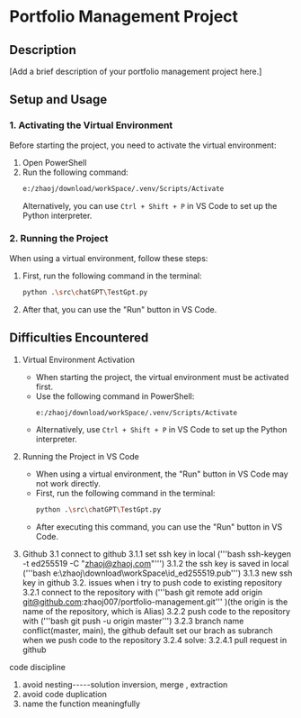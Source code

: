 # Portfolio Management Project

## Description
[Add a brief description of your portfolio management project here.]

## Setup and Usage

### 1. Activating the Virtual Environment

Before starting the project, you need to activate the virtual environment:

1. Open PowerShell
2. Run the following command:
   ```bash
   e:/zhaoj/download/workSpace/.venv/Scripts/Activate
   ```
   Alternatively, you can use `Ctrl + Shift + P` in VS Code to set up the Python interpreter.

### 2. Running the Project

When using a virtual environment, follow these steps:

1. First, run the following command in the terminal:
   ```bash
   python .\src\chatGPT\TestGpt.py
   ```
2. After that, you can use the "Run" button in VS Code.

## Difficulties Encountered

1. Virtual Environment Activation
   - When starting the project, the virtual environment must be activated first.
   - Use the following command in PowerShell:
     ```bash
     e:/zhaoj/download/workSpace/.venv/Scripts/Activate
     ```
   - Alternatively, use `Ctrl + Shift + P` in VS Code to set up the Python interpreter.

2. Running the Project in VS Code
   - When using a virtual environment, the "Run" button in VS Code may not work directly.
   - First, run the following command in the terminal:
     ```bash
     python .\src\chatGPT\TestGpt.py
     ```
   - After executing this command, you can use the "Run" button in VS Code.

3. Github
   3.1 connect to github
      3.1.1 set ssh key in local ('''bash ssh-keygen -t ed255519 -C "zhaoj@zhaoj.com"''')
      3.1.2 the ssh key is saved in local ('''bash                            e:\zhaoj\download\workSpace\id_ed255519.pub''')
      3.1.3 new ssh key in github
   3.2. issues when i try to push code to existing repository
      3.2.1 connect to the repository with ('''bash git remote add origin git@github.com:zhaoj007/portfolio-management.git'''   )(the origin is the name of the repository, which is Alias)
      3.2.2 push code to the repository with ('''bash git push -u origin master''')
      3.2.3 branch name conflict(master, main), the github default set our brach as subranch when we push code to the repository
      3.2.4 solve: 
         3.2.4.1 pull request in github 

code discipline
1. avoid nesting-----solution inversion, merge , extraction
2. avoid code duplication
3. name the function meaningfully
